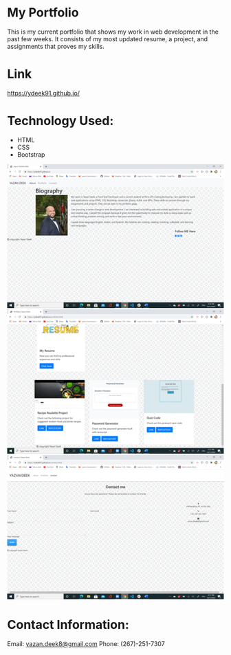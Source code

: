 # My Portfolio 
This is my current portfolio that shows my work in web development in the past few weeks. It consists of my most updated resume, a project, and assignments that proves my skills. 

# Link 
https://ydeek91.github.io/

# Technology Used: 
- HTML 
- CSS 
- Bootstrap 



<img src="images/portOne.png" alt="">
<img src="images/portTwo.png" alt="">
<img src="images/portThree.png" alt="">


# Contact Information: 
Email: yazan.deek8@gmail.com
Phone: (267)-251-7307



